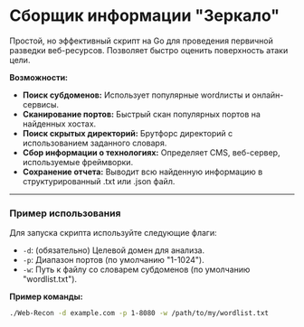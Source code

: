 # Сборщик информации "Зеркало"

Простой, но эффективный скрипт на Go для проведения первичной разведки веб-ресурсов. Позволяет быстро оценить поверхность атаки цели.

**Возможности:**
* **Поиск субдоменов:** Использует популярные wordлисты и онлайн-сервисы.
* **Сканирование портов:** Быстрый скан популярных портов на найденных хостах.
* **Поиск скрытых директорий:** Брутфорс директорий с использованием заданного словаря.
* **Сбор информации о технологиях:** Определяет CMS, веб-сервер, используемые фреймворки.
* **Сохранение отчета:** Выводит всю найденную информацию в структурированный .txt или .json файл.

---
### Пример использования

Для запуска скрипта используйте следующие флаги:

* `-d`: (обязательно) Целевой домен для анализа.
* `-p`: Диапазон портов (по умолчанию "1-1024").
* `-w`: Путь к файлу со словарем субдоменов (по умолчанию "wordlist.txt").

**Пример команды:**
```bash
./Web-Recon -d example.com -p 1-8080 -w /path/to/my/wordlist.txt